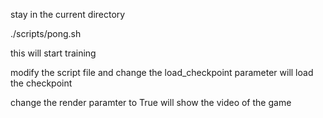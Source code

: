 stay in the current directory

./scripts/pong.sh

this will start training

modify the script file and change the load_checkpoint parameter will load the checkpoint

change the render paramter to True will show the video of the game

